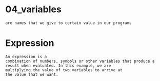# 04_variables
    are names that we give to certain value in our programs
# Expression
    An expression is a
    combination of numbers, symbols or other variables that produce a result when evaluated. In this example, we are    
    multiplying the value of two variables to arrive at
    the value that we want.